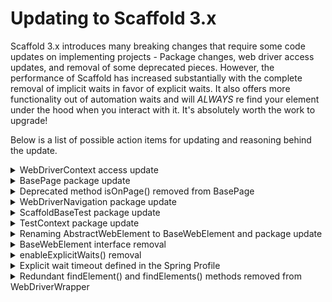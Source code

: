 # Updating to Scaffold 3.x

Scaffold 3.x introduces many breaking changes that require some code updates on implementing projects - Package changes,
web driver access updates, and removal of some deprecated pieces. However, the performance of Scaffold has increased 
substantially with the complete removal of implicit waits in favor of explicit waits. It also offers more functionality 
out of automation waits and will *ALWAYS* re find your element under the hood when you interact with it. It's absolutely 
worth the work to upgrade! 

Below is a list of possible action items for updating and reasoning behind the update.

<details>
<summary>WebDriverContext access update</summary>
<br>

### Summary:
The `WebDriverContext` access has been changed to package private. This will break for users that are attempting to
access the `WebDriverWrapper` with the following command:

```
TestContext.baseContext().getWebDriverContext().getWebDriverManager().getWebDriverWrapper();
```

### Explanation:
Access updated in order to protect users from invoking the raw `WebDriver` on `BasePage`.

### Action(s):
Users can remove the calls from their codebase. Be sure to view `BasePage` for allowed access on Page Objects.
</details>


<details>
<summary>BasePage package update </summary>
<br>

### Summary:
The `BasePage` class has moved from `io.github.kgress.scaffold.WebDriver.BasePage` to `io.github.kgress.scaffold.BasePage`.

### Explanation:
`WebDriverContext` access update required this class to move.

### Action(s):
Use `ReplaceInFiles` in your IDE to change `import io.github.kgress.scaffold.WebDriver.BasePage` to `import io.github.kgress.scaffold.BasePage`
</details>


<details>
<summary>Deprecated method isOnPage() removed from BasePage</summary>
<br>

### Summary
Deprecated method `isOnPage()` has been removed from `BasePage`.

### Explanation
The intention of `isOnPage()` was meant to essentially do what `verifyIsOnPage(...)` does now. However, it quickly became an
assertion that would be used in tests. While it's useful to sometimes have a page verification on tests, the Page Object
itself should not be responsible for it. For users that are invoking `isOnPage()` on tests, I recommend considering
an alternative approach to the test case. What is it you are fundamentally trying to test? If you still require
an assertion on page navigation for a test, you may still assert a page's specific element `isDisplayed()`.

### Action(s):
* Users can remove the `isOnPage()` method from their Page Objects
* Users should use `verifyIsOnPage()` for all Page Objects. Full details on how to use the method are contained in `BasePage`
* Users will have to update any testing that invokes `isOnPage()` to an `page.element.isDisplayed()`.
</details>


<details>
<summary>WebDriverNavigation package update</summary>
<br>

### Summary
The `WebDriverNavigation` class has moved from `io.github.kgress.scaffold.webdriver.WebDriverNavigation` to `io.github.kgress.scaffold.WebDriverNavigation`.

### Explanation
`WebDriverContext` access update required this class to move.

### Action(s):
Use `ReplaceInFiles` in your IDE to change `import io.github.kgress.scaffold.WebDriver.WebDriverNavigation` to `import io.github.kgress.scaffold.WebDriverNavigation`.
</details>


<details>
<summary>ScaffoldBaseTest package update</summary>
<br>

### Summary
The `ScaffoldBaseTest` class has moved from `io.github.kgress.scaffold.webdriver.ScaffoldBaseTest` to `io.github.kgress.scaffold.ScaffoldBaseTest`.

### Explanation
`WebDriverContext` access update required this class to move.

### Action(s):
Use `ReplaceInFiles` in your IDE to change `import io.github.kgress.scaffold.WebDriver.ScaffoldBaseTest` to `import io.github.kgress.scaffold.ScaffoldBaseTest`.
</details>


<details>
<summary>TestContext package update</summary>
<br>

### Summary
The `TestContext` class has been moved from `io.github.kgress.scaffold.webdriver.TestContext` to `io.github.kgress.scaffold.TestContext`.

### Explanation
`WebDriverContext` access update required this class to move.

### Action(s):
The `TestContext` will no longer provide access the `WebDriverContext`. Therefore, any custom coding attempting to access
this can be removed. Be sure to check appropriate parent classes for access to `WebDriverWrapper` such as `WebDriverNavigation`,
`BasePage`, or `AutomationWait`.
</details>


<details>
<summary>Renaming AbstractWebElement to BaseWebElement and package update</summary>
<br>

### Summary
`AbstractWebElement` has been renamed to `BaseWebElement` and has moved from `io.github.kgress.scaffold.WebElements.AbstractWebElement` to `io.github.kgress.scaffold.BaseWebElement`.

### Explanation
`WebDriverContext` access update required this class to move.

### Action(s):
Any custom code that uses an `AbstractWebElement` will need to be updated to use `BaseWebElement` instead.
</details>


<details>
<summary>BaseWebElement interface removal</summary>
<br>

### Summary
The `BaseWebElement` interface has been removed.

### Explanation
Over bloated design and clutter. Scaffold did not use the interface in any meaningful way. Removed in favor for
renaming the class `AbstractWebElement` to `BaseWebElement`.

### Action(s):
Any custom code that uses the `BaseWebElement` interface will have to be removed. Or, the logic must be updated to use elements
that extend from the newly renamed `BaseWebElement` class.
</details>


<details>
<summary>enableExplicitWaits() removal</summary>
<br>

### Summary
The `enableExplicitWaits()` option has been removed.

### Explanation
Scaffold has now moved to a fully functioning explicit wait system. An option to enable or disable the explicit wait
is no loner required.

### Action(s):
* Users can remove the method call in their implementing projects.
* Users can define a custom timeout in their spring profiles with `desired-capabilities.wait-timeout-in-seconds=`. Check `DesiredCapabilitiesConfigurationProperties` for further details on the option.
</details>


<details>
<summary>Explicit wait timeout defined in the Spring Profile</summary>
<br>

### Summary:
The explicit wait timeout is now defined in the Spring profile with: `desired-capabilities.wait-timeout-in-seconds=`

### Explanation:
Scaffold has now moved to a fully functioning explicit wait system. By default, the timeout is set to five seconds.
Users can set a custom timeout in their spring profile with `desired-capabilities.wait-timeout-in-seconds=`

### Action(s):
Users can update their spring profile with `desired-capabilities.wait-timeout-in-seconds=`
</details>


<details>
<summary>Redundant findElement() and findElements() methods removed from WebDriverWrapper</summary>
<br>

### Summary
Redundant `findElement()` and `findElements()` that wrap in Scaffold elements from `WebDriverWrapper` have been removed.

### Explanation
I believe the spirit of the `WebDriverWrapper` is to deliver the raw driver implementation to the user. So, when a user
tries to find an element in this way, they should get the `WebElement`.

### Action(s):
Users performing a `WebDriverWrapper#findElement()` or `WebDriverWrapper#findElements()` for a Scaffold element outside of
Page Objects can remove these method calls from their codebase and replace with instantiation of a new Scaffold element.
E.G:
```
    var InputWebElement = new InputWebElement("inputSelector");
```
</details>